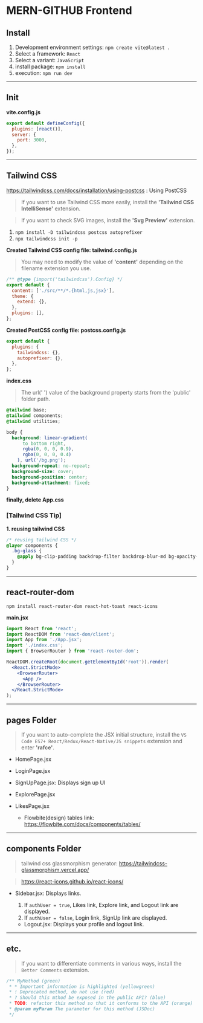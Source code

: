 # MERN-GITHUB Frontend

## Install

1. Development environment settings: `npm create vite@latest .`
2. Select a framework: `React`
3. Select a variant: `JavaScript`
4. install package: `npm install`
5. execution: `npm run dev`

---

## Init

**vite.config.js**

```js
export default defineConfig({
  plugins: [react()],
  server: {
    port: 3000,
  },
});
```

---

## Tailwind CSS

https://tailwindcss.com/docs/installation/using-postcss : Using PostCSS

> If you want to use Tailwind CSS more easily, install the **'Tailwind CSS IntelliSense'** extension.

> If you want to check SVG images, install the **'Svg Preview'** extension.

1. `npm install -D tailwindcss postcss autoprefixer`
2. `npx tailwindcss init -p`

**Created Tailwind CSS config file: tailwind.config.js**

> You may need to modify the value of **'content'** depending on the filename extension you use.

```js
/** @type {import('tailwindcss').Config} */
export default {
  content: ['./src/**/*.{html,js,jsx}'],
  theme: {
    extend: {},
  },
  plugins: [],
};
```

**Created PostCSS config file: postcss.config.js**

```js
export default {
  plugins: {
    tailwindcss: {},
    autoprefixer: {},
  },
};
```

**index.css**

> The url(' ') value of the background property starts from the 'public' folder path.

```css
@tailwind base;
@tailwind components;
@tailwind utilities;

body {
  background: linear-gradient(
      to bottom right,
      rgba(0, 0, 0, 0.9),
      rgba(0, 0, 0, 0.4)
    ), url('/bg.png');
  background-repeat: no-repeat;
  background-size: cover;
  background-position: center;
  background-attachment: fixed;
}
```

**finally, delete App.css**

### [Tailwind CSS Tip]

**1. reusing tailwind CSS**

```css
/* reusing tailwind CSS */
@layer components {
  .bg-glass {
    @apply bg-clip-padding backdrop-filter backdrop-blur-md bg-opacity-10 border border-gray-800 hover:bg-gray-600/10;
  }
}
```

---

## react-router-dom

`npm install react-router-dom react-hot-toast react-icons`

**main.jsx**

```jsx
import React from 'react';
import ReactDOM from 'react-dom/client';
import App from './App.jsx';
import './index.css';
import { BrowserRouter } from 'react-router-dom';

ReactDOM.createRoot(document.getElementById('root')).render(
  <React.StrictMode>
    <BrowserRouter>
      <App />
    </BrowserRouter>
  </React.StrictMode>
);
```

---

## pages Folder

> If you want to auto-complete the JSX initial structure, install the `VS Code ES7+ React/Redux/React-Native/JS snippets` extension and enter **'rafce'**.

- HomePage.jsx
- LoginPage.jsx
- SignUpPage.jsx: Displays sign up UI

- ExplorePage.jsx
- LikesPage.jsx
  - Flowbite(design) tables link: https://flowbite.com/docs/components/tables/

---

## components Folder

> tailwind css glassmorphism generator: https://tailwindcss-glassmorphism.vercel.app/

> https://react-icons.github.io/react-icons/

- Sidebar.jsx: Displays links.

  1. If `authUser = true`, Likes link, Explore link, and Logout link are displayed.
  2. If `authUser = false`, Login link, SignUp link are displayed.

  - Logout.jsx: Displays your profile and logout link.

---

## etc.

> If you want to differentiate comments in various ways, install the `Better Comments` extension.

```jsx
/** MyMethod (green)
 * * Important information is highlighted (yellowgreen)
 * ! Deprecated method, do not use (red)
 * ? Should this mthod be exposed in the public API? (blue)
 * TODO: refactor this method so that it conforms to the API (orange)
 * @param myParam The parameter for this method (JSDoc)
 */
```
